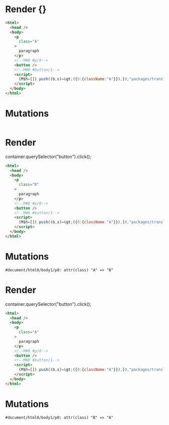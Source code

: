 # Render {}
```html
<html>
  <head />
  <body>
    <p
      class="A"
    >
      paragraph
    </p>
    <!--M#0 #p/0-->
    <button />
    <!--M#0 #button/1-->
    <script>
      (M$h=[]).push((b,s)=&gt;({0:{className:"A"}}),[0,"packages/translator/src/__tests__/fixtures/dynamic-tag-attr-signal/template.marko_0_className",])
    </script>
  </body>
</html>
```

# Mutations
```

```


# Render 
container.querySelector("button").click();

```html
<html>
  <head />
  <body>
    <p
      class="B"
    >
      paragraph
    </p>
    <!--M#0 #p/0-->
    <button />
    <!--M#0 #button/1-->
    <script>
      (M$h=[]).push((b,s)=&gt;({0:{className:"A"}}),[0,"packages/translator/src/__tests__/fixtures/dynamic-tag-attr-signal/template.marko_0_className",])
    </script>
  </body>
</html>
```

# Mutations
```
#document/html0/body1/p0: attr(class) "A" => "B"
```


# Render 
container.querySelector("button").click();

```html
<html>
  <head />
  <body>
    <p
      class="A"
    >
      paragraph
    </p>
    <!--M#0 #p/0-->
    <button />
    <!--M#0 #button/1-->
    <script>
      (M$h=[]).push((b,s)=&gt;({0:{className:"A"}}),[0,"packages/translator/src/__tests__/fixtures/dynamic-tag-attr-signal/template.marko_0_className",])
    </script>
  </body>
</html>
```

# Mutations
```
#document/html0/body1/p0: attr(class) "B" => "A"
```